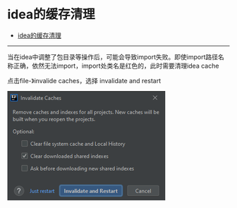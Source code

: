 # idea的缓存清理

- [idea的缓存清理](#idea的缓存清理)

---

当在idea中调整了包目录等操作后，可能会导致import失败。即使import路径名称正确，依然无法import，import处类名是红色的，此时需要清理idea cache

点击file-》invalide caches，选择 invalidate and restart

![图 1](asset_IMG/%20idea%E6%97%A0%E6%B3%95import%E7%9A%84%E9%97%AE%E9%A2%98/IMG_20220515-133452871.png)  
